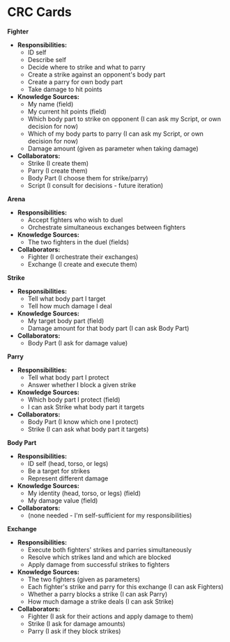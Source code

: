 # CRC Cards

**Fighter**
- **Responsibilities:**
  - ID self
  - Describe self
  - Decide where to strike and what to parry
  - Create a strike against an opponent's body part
  - Create a parry for own body part
  - Take damage to hit points
- **Knowledge Sources:**
  - My name (field)
  - My current hit points (field)
  - Which body part to strike on opponent (I can ask my Script, or own decision for now)
  - Which of my body parts to parry (I can ask my Script, or own decision for now)
  - Damage amount (given as parameter when taking damage)
- **Collaborators:**
  - Strike (I create them)
  - Parry (I create them)
  - Body Part (I choose them for strike/parry)
  - Script (I consult for decisions - future iteration)

**Arena**
- **Responsibilities:**
  - Accept fighters who wish to duel
  - Orchestrate simultaneous exchanges between fighters
- **Knowledge Sources:**
  - The two fighters in the duel (fields)
- **Collaborators:**
  - Fighter (I orchestrate their exchanges)
  - Exchange (I create and execute them)

**Strike**
- **Responsibilities:**
  - Tell what body part I target
  - Tell how much damage I deal
- **Knowledge Sources:**
  - My target body part (field)
  - Damage amount for that body part (I can ask Body Part)
- **Collaborators:**
  - Body Part (I ask for damage value)

**Parry**
- **Responsibilities:**
  - Tell what body part I protect
  - Answer whether I block a given strike
- **Knowledge Sources:**
  - Which body part I protect (field)
  - I can ask Strike what body part it targets
- **Collaborators:**
  - Body Part (I know which one I protect)
  - Strike (I can ask what body part it targets)

**Body Part**
- **Responsibilities:**
  - ID self (head, torso, or legs)
  - Be a target for strikes 
  - Represent different damage 
- **Knowledge Sources:**
  - My identity (head, torso, or legs) (field)
  - My damage value (field)
- **Collaborators:**
  - (none needed - I'm self-sufficient for my responsibilities)

**Exchange**
- **Responsibilities:**
  - Execute both fighters' strikes and parries simultaneously
  - Resolve which strikes land and which are blocked
  - Apply damage from successful strikes to fighters
- **Knowledge Sources:**
  - The two fighters (given as parameters)
  - Each fighter's strike and parry for this exchange (I can ask Fighters)
  - Whether a parry blocks a strike (I can ask Parry)
  - How much damage a strike deals (I can ask Strike)
- **Collaborators:**
  - Fighter (I ask for their actions and apply damage to them)
  - Strike (I ask for damage amounts)
  - Parry (I ask if they block strikes)

